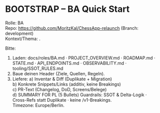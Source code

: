 # BOOTSTRAP – BA Quick Start

Rolle: BA  
Repo: https://github.com/MoritzKal/ChessApp-relaunch (Branch: development)  
Kontext/Thema: <hier kurz beschreiben>.

Bitte:

1. Laden: docs/roles/BA.md · PROJECT_OVERVIEW.md · ROADMAP.md · STATE.md · API_ENDPOINTS.md · OBSERVABILITY.md · tooling/SSOT_RULES.md
2. Baue deinen Header (Ziele, Quellen, Regeln).
3. Liefere:
   a) Inventar & Diff (Duplikate + Migration)  
    b) Konkrete Snippets/Links (additiv, keine Breakings)  
    c) PR-Text (Changelog, DoD, Screens/Belege)  
    d) SUMMARY FOR PL (5 Bullets)
   Guardrails: SSOT & Delta-Logik · Cross-Refs statt Duplikate · keine /v1-Breakings.  
   Timezone: Europe/Berlin.

